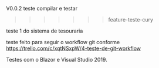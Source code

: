 V0.0.2
teste compilar e testar
>>>>>>> feature-teste-cury

teste 1 do sistema de tesouraria

teste feito para seguir o workflow git conforme 
https://trello.com/c/xqtNSxpW/4-teste-de-git-workflow


Testes com o Blazor e Visual Studio 2019. 
